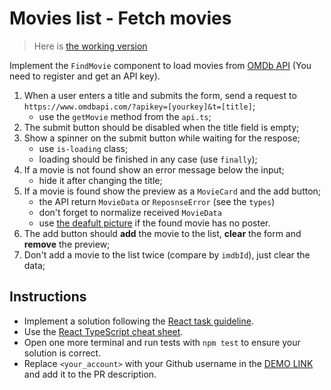 # Movies list - Fetch movies

> Here is [the working version](https://mate-academy.github.io/react_movies-list-fetch-movies/)

Implement the `FindMovie` component to load movies from [OMDb API](http://www.omdbapi.com/) (You need to register and get an API key).

1. When a user enters a title and submits the form, send a request to `https://www.omdbapi.com/?apikey=[yourkey]&t=[title]`;
    - use the `getMovie` method from the `api.ts`;
1. The submit button should be disabled when the title field is empty;
1. Show a spinner on the submit button while waiting for the respose;
    - use `is-loading` class;
    - loading should be finished in any case (use `finally`);
1. If a movie is not found show an error message below the input;
    - hide it after changing the title;
1. If a movie is found show the preview as a `MovieCard` and the add button;
    - the API return `MovieData` or `ReposnseError` (see the `types`)
    - don't forget to normalize received `MovieData`
    - use [the deafult picture](https://via.placeholder.com/360x270.png?text=no%20preview) if the found movie has no poster.
1. The add button should **add** the movie to the list, **clear** the form and **remove** the preview;
1. Don't add a movie to the list twice (compare by `imdbId`), just clear the data;

## Instructions

- Implement a solution following the [React task guideline](https://github.com/mate-academy/react_task-guideline#react-tasks-guideline).
- Use the [React TypeScript cheat sheet](https://mate-academy.github.io/fe-program/js/extra/react-typescript).
- Open one more terminal and run tests with `npm test` to ensure your solution is correct.
- Replace `<your_account>` with your Github username in the [DEMO LINK](https://sercansimsek.github.io/react_movies-list-fetch-movies/) and add it to the PR description.

